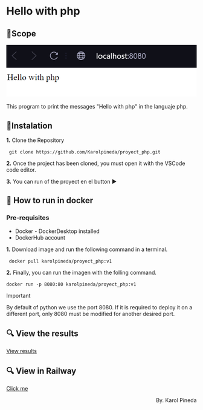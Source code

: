 # Hello with php
## 🥇Scope
<p align="center">
    <img src="./materials/results_php.png" alt="Hello from javascript">
</p>
This program to print the messages "Hello with php" in the languaje php.

## 📑Instalation
**1.** Clone the Repository
   ```
    git clone https://github.com/Karolpineda/proyect_php.git
   ```

**2.** Once the project has been cloned, you must open it with the VSCode code editor.

**3.** You can run of the proyect en el button ▶️

## 🐳 How to run in docker

### Pre-requisites
* Docker - DockerDesktop installed
* DockerHub account

**1.** Download image and run the following command in a terminal.
   ```
    docker pull karolpineda/proyect_php:v1
   ```
**2.**  Finally, you can run the imagen with the folling command.
   ```
docker run -p 8080:80 karolpineda/proyect_php:v1

   ```

> [!IMPORTANT]
> By default of python we use the port 8080. If it is required to deploy it on a different port, only 8080 must be modified for another desired port.

## 🔍 View the results
[View results](#scope)

## 🔍 View in Railway
[Click me](https://proyectphp-production.up.railway.app/)
<p align="right">
By. Karol Pineda
</p>